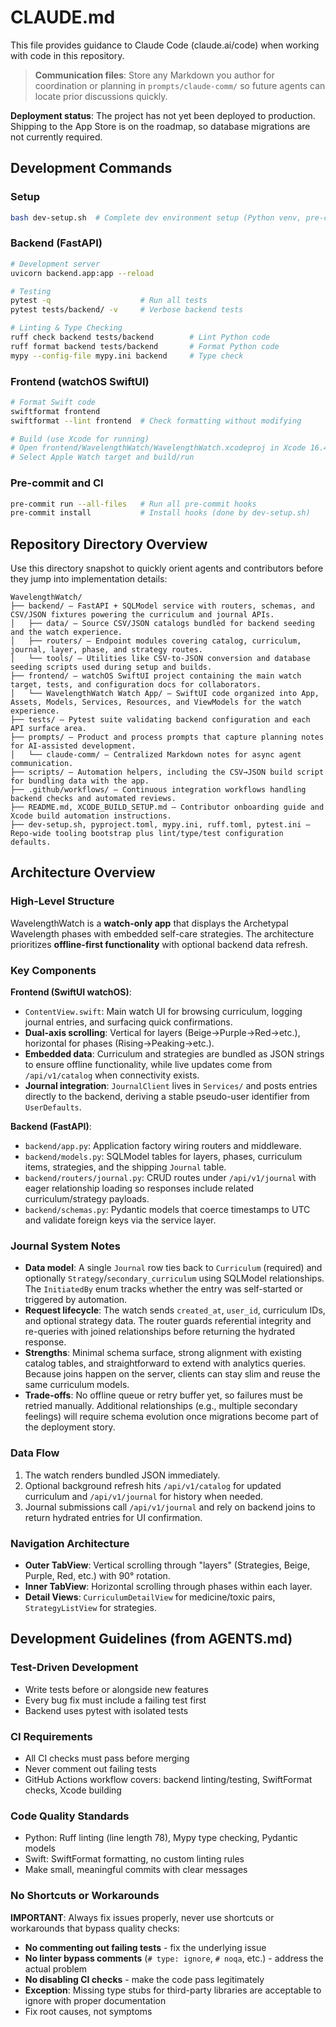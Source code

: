 # CLAUDE.md

This file provides guidance to Claude Code (claude.ai/code) when working with code in this repository.

> **Communication files**: Store any Markdown you author for coordination or planning in `prompts/claude-comm/` so future agents can locate prior discussions quickly.

**Deployment status**: The project has not yet been deployed to production. Shipping to the App Store is on the roadmap, so database migrations are not currently required.

## Development Commands

### Setup
```bash
bash dev-setup.sh  # Complete dev environment setup (Python venv, pre-commit, SwiftFormat)
```

### Backend (FastAPI)
```bash
# Development server
uvicorn backend.app:app --reload

# Testing
pytest -q                    # Run all tests
pytest tests/backend/ -v     # Verbose backend tests

# Linting & Type Checking
ruff check backend tests/backend        # Lint Python code
ruff format backend tests/backend       # Format Python code
mypy --config-file mypy.ini backend     # Type check
```

### Frontend (watchOS SwiftUI)
```bash
# Format Swift code
swiftformat frontend
swiftformat --lint frontend  # Check formatting without modifying

# Build (use Xcode for running)
# Open frontend/WavelengthWatch/WavelengthWatch.xcodeproj in Xcode 16.4+
# Select Apple Watch target and build/run
```

### Pre-commit and CI
```bash
pre-commit run --all-files   # Run all pre-commit hooks
pre-commit install           # Install hooks (done by dev-setup.sh)
```

## Repository Directory Overview

Use this directory snapshot to quickly orient agents and contributors before they jump into implementation details:

```text
WavelengthWatch/
├── backend/ — FastAPI + SQLModel service with routers, schemas, and CSV/JSON fixtures powering the curriculum and journal APIs.​
│   ├── data/ — Source CSV/JSON catalogs bundled for backend seeding and the watch experience.
│   ├── routers/ — Endpoint modules covering catalog, curriculum, journal, layer, phase, and strategy routes.
│   └── tools/ — Utilities like CSV-to-JSON conversion and database seeding scripts used during setup and builds.
├── frontend/ — watchOS SwiftUI project containing the main watch target, tests, and configuration docs for collaborators.
│   └── WavelengthWatch Watch App/ — SwiftUI code organized into App, Assets, Models, Services, Resources, and ViewModels for the watch experience.
├── tests/ — Pytest suite validating backend configuration and each API surface area.​
├── prompts/ — Product and process prompts that capture planning notes for AI-assisted development.
│   └── claude-comm/ — Centralized Markdown notes for async agent communication.
├── scripts/ — Automation helpers, including the CSV→JSON build script for bundling data with the app.​
├── .github/workflows/ — Continuous integration workflows handling backend checks and automated reviews.
├── README.md, XCODE_BUILD_SETUP.md — Contributor onboarding guide and Xcode build automation instructions.
├── dev-setup.sh, pyproject.toml, mypy.ini, ruff.toml, pytest.ini — Repo-wide tooling bootstrap plus lint/type/test configuration defaults.
```

## Architecture Overview

### High-Level Structure
WavelengthWatch is a **watch-only app** that displays the Archetypal Wavelength phases with embedded self-care strategies. The architecture prioritizes **offline-first functionality** with optional backend data refresh.

### Key Components

**Frontend (SwiftUI watchOS)**:
- `ContentView.swift`: Main watch UI for browsing curriculum, logging journal entries, and surfacing quick confirmations.
- **Dual-axis scrolling**: Vertical for layers (Beige→Purple→Red→etc.), horizontal for phases (Rising→Peaking→etc.).
- **Embedded data**: Curriculum and strategies are bundled as JSON strings to ensure offline functionality, while live updates come from `/api/v1/catalog` when connectivity exists.
- **Journal integration**: `JournalClient` lives in `Services/` and posts entries directly to the backend, deriving a stable pseudo-user identifier from `UserDefaults`.

**Backend (FastAPI)**:
- `backend/app.py`: Application factory wiring routers and middleware.
- `backend/models.py`: SQLModel tables for layers, phases, curriculum items, strategies, and the shipping `Journal` table.
- `backend/routers/journal.py`: CRUD routes under `/api/v1/journal` with eager relationship loading so responses include related curriculum/strategy payloads.
- `backend/schemas.py`: Pydantic models that coerce timestamps to UTC and validate foreign keys via the service layer.

### Journal System Notes
- **Data model**: A single `Journal` row ties back to `Curriculum` (required) and optionally `Strategy`/`secondary_curriculum` using SQLModel relationships. The `InitiatedBy` enum tracks whether the entry was self-started or triggered by automation.
- **Request lifecycle**: The watch sends `created_at`, `user_id`, curriculum IDs, and optional strategy data. The router guards referential integrity and re-queries with joined relationships before returning the hydrated response.
- **Strengths**: Minimal schema surface, strong alignment with existing catalog tables, and straightforward to extend with analytics queries. Because joins happen on the server, clients can stay slim and reuse the same curriculum models.
- **Trade-offs**: No offline queue or retry buffer yet, so failures must be retried manually. Additional relationships (e.g., multiple secondary feelings) will require schema evolution once migrations become part of the deployment story.

### Data Flow
1. The watch renders bundled JSON immediately.
2. Optional background refresh hits `/api/v1/catalog` for updated curriculum and `/api/v1/journal` for history when needed.
3. Journal submissions call `/api/v1/journal` and rely on backend joins to return hydrated entries for UI confirmation.

### Navigation Architecture
- **Outer TabView**: Vertical scrolling through "layers" (Strategies, Beige, Purple, Red, etc.) with 90° rotation.
- **Inner TabView**: Horizontal scrolling through phases within each layer.
- **Detail Views**: `CurriculumDetailView` for medicine/toxic pairs, `StrategyListView` for strategies.

## Development Guidelines (from AGENTS.md)

### Test-Driven Development
- Write tests before or alongside new features
- Every bug fix must include a failing test first
- Backend uses pytest with isolated tests

### CI Requirements
- All CI checks must pass before merging
- Never comment out failing tests
- GitHub Actions workflow covers: backend linting/testing, SwiftFormat checks, Xcode building

### Code Quality Standards
- Python: Ruff linting (line length 78), Mypy type checking, Pydantic models
- Swift: SwiftFormat formatting, no custom linting rules
- Make small, meaningful commits with clear messages

### No Shortcuts or Workarounds
**IMPORTANT**: Always fix issues properly, never use shortcuts or workarounds that bypass quality checks:
- **No commenting out failing tests** - fix the underlying issue
- **No linter bypass comments** (`# type: ignore`, `# noqa`, etc.) - address the actual problem
- **No disabling CI checks** - make the code pass legitimately
- **Exception**: Missing type stubs for third-party libraries are acceptable to ignore with proper documentation
- Fix root causes, not symptoms
